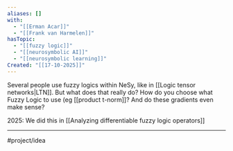 ```yaml
---
aliases: []
with:
  - "[[Erman Acar]]"
  - "[[Frank van Harmelen]]"
hasTopic:
  - "[[fuzzy logic]]"
  - "[[neurosymbolic AI]]"
  - "[[neurosymbolic learning]]"
Created: "[[17-10-2025]]"
---
```

Several people use fuzzy logics within NeSy, like in [[Logic tensor networks|LTN]]. But what does that really do? How do you choose what Fuzzy Logic to use (eg [[product t-norm]]? And do these gradients even make sense?

2025: We did this in [[Analyzing differentiable fuzzy logic operators]]

--- 
#project/idea
